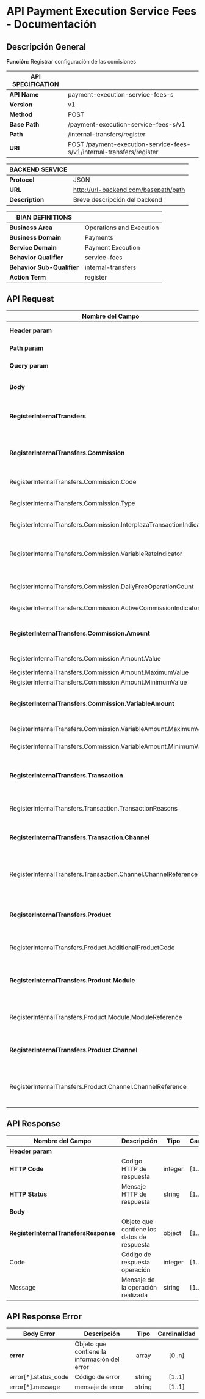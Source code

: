 # API Payment Execution Service Fees - Documentación

## Descripción General
**Función:** Registrar configuración de las comisiones


| **API SPECIFICATION** |                                                                           |
|-----------------------|---------------------------------------------------------------------------|
| **API Name**          | payment-execution-service-fees-s                                          |
| **Version**           | v1                                                                        |
| **Method**            | POST                                                                      |
| **Base Path**         | /payment-execution-service-fees-s/v1                                      |
| **Path**              | /internal-transfers/register                                              |
| **URI**               | POST /payment-execution-service-fees-s/v1/internal-transfers/register   |


| **BACKEND SERVICE**|                                         |
|--------------------|-----------------------------------------|
| **Protocol**       | JSON                                    |
| **URL**            | http://url-backend.com/basepath/path    |
| **Description**    | Breve descripción del backend           |



| **BIAN DEFINITIONS**       |                                    |
|----------------------------|------------------------------------|
| **Business Area**          | Operations and Execution           |
| **Business Domain**        | Payments                           |
| **Service Domain**         | Payment Execution                  |
| **Behavior Qualifier**     | service-fees                       |
| **Behavior Sub-Qualifier** | internal-transfers                 |
| **Action Term**            | register                           |


## API Request

| **Nombre del Campo**                                                 | **Descripción**                                                                | **Tipo**  | **Cardinalidad** |
|----------------------------------------------------------------------|--------------------------------------------------------------------------------|-----------|------------------|
| **Header param**                                                     | Parámetros de la cabecera                                                      |           |                  |
| **Path param**                                                       | Parametros de la URL                                                           |           |                  |
| **Query param**                                                      | Parámetros de la consulta                                                      |           |                  |
| **Body**                                                             | Cuerpo del mensaje de entrada                                                  | object    | [1..1]           |
| **RegisterInternalTransfers**                                        | Objeto que contiene los datos de solicitud                                     | object    | [1..1]           |
| **RegisterInternalTransfers.Commission**                             | Objeto que contiene la información relacionada a comisiones                    | object    | [1..1]           |
| RegisterInternalTransfers.Commission.Code                            | Código de la comisión                                                          | integer   | [1..1]           |
| RegisterInternalTransfers.Commission.Type                            | LimiteMonto / Operación / Mantenimiento                                        | integer   | [1..1]           |
| RegisterInternalTransfers.Commission.InterplazaTransactionIndicator  | Aplica Inter-Plaza/Plaza                                                       | boolean   | [1..1]           |
| RegisterInternalTransfers.Commission.VariableRateIndicator           | Indicador para determinar si aplica comisionFija / Variable                    | boolean   | [1..1]           |
| RegisterInternalTransfers.Commission.DailyFreeOperationCount         | Cantidad de operacion gratis por día                                           | integer   | [1..1]           |
| RegisterInternalTransfers.Commission.ActiveCommissionIndicator       | Vigencia de la configuración                                                   | boolean   | [1..1]           |
| **RegisterInternalTransfers.Commission.Amount**                      | Objeto que contiene los montos de las comisiones                               | object    | [1..1]           |
| RegisterInternalTransfers.Commission.Amount.Value                    | Monto de la comisión                                                           | number    | [1..1]           |
| RegisterInternalTransfers.Commission.Amount.MaximumValue             | Monto máximo                                                                   | number    | [1..1]           |
| RegisterInternalTransfers.Commission.Amount.MinimumValue             | Monto mínimo                                                                   | number    | [1..1]           |
| **RegisterInternalTransfers.Commission.VariableAmount**              | Objeto que contiene montos variables                                           | object    | [1..1]           |
| RegisterInternalTransfers.Commission.VariableAmount.MaximumValue     | Monto valor máximo                                                             | number    | [1..1]           |
| RegisterInternalTransfers.Commission.VariableAmount.MinimumValue     | Monto valor mínimo                                                             | number    | [1..1]           |
| **RegisterInternalTransfers.Transaction**                            | Objeto que contiene la información de las transacciones                        | object    | [1..1]           |
| RegisterInternalTransfers.Transaction.TransactionReasons             | Array de código de operaciones                                                 | number    | [1..1]           |
| **RegisterInternalTransfers.Transaction.Channel**                    | Objeto que contiene la información del canal                                   | object    | [1..1]           |
| RegisterInternalTransfers.Transaction.Channel.ChannelReference       | Código del canal de operación Ventanilla ó Aplicativo                          | integer   | [1..1]           |
| **RegisterInternalTransfers.Product**                                | Objeto que contiene la información de los productos                            | object    | [1..1]           |
| RegisterInternalTransfers.Product.AdditionalProductCode              | Código del producto de la operación                                            | integer   | [1..1]           |
| **RegisterInternalTransfers.Product.Module**                         | Objeto que contiene la información del módulo del producto                     | object    | [1..1]           |
| RegisterInternalTransfers.Product.Module.ModuleReference             | Código del módulo Ahorros / Créditos                                           | integer   | [1..1]           |
| **RegisterInternalTransfers.Product.Channel**                        | Objeto que contiene la información del canal                                   | object    | [1..1]           |
| RegisterInternalTransfers.Product.Channel.ChannelReference           | Código del canal de apertura Ventanilla ó Aplicativo                           | integer   | [1..1]           |



## API Response

| **Nombre del Campo**                                  | **Descripción**                                | **Tipo**  | **Cardinalidad** |
|-------------------------------------------------------|------------------------------------------------|-----------|------------------|
| **Header param**                                      |                                                |           |                  |
| **HTTP Code**                                         | Codigo HTTP de respuesta                       | integer   | [1..1]           |
| **HTTP Status**                                       | Mensaje HTTP de respuesta                      | string    | [1..1]           |
| **Body**                                              |                                                |           |                  |
| **RegisterInternalTransfersResponse**                 | Objeto que contiene los datos de respuesta     | object    | [1..1]           |
| Code                                                  | Código de respuesta operación                  | integer   | [1..1]           |
| Message                                               | Mensaje de la operación realizada              | string    | [1..1]           |


## API Response Error

| **Body Error**               | **Descripción**                                    | **Tipo**    | **Cardinalidad** |
|------------------------------|----------------------------------------------------|:-----------:|:----------------:|
| **error**                    | Objeto que contiene la información del error       | array       | [0..n]           |
| error[*].status_code         | Código de error                                    | string      | [1..1]           |
| error[*].message             | mensaje de error                                   | string      | [1..1]           |
